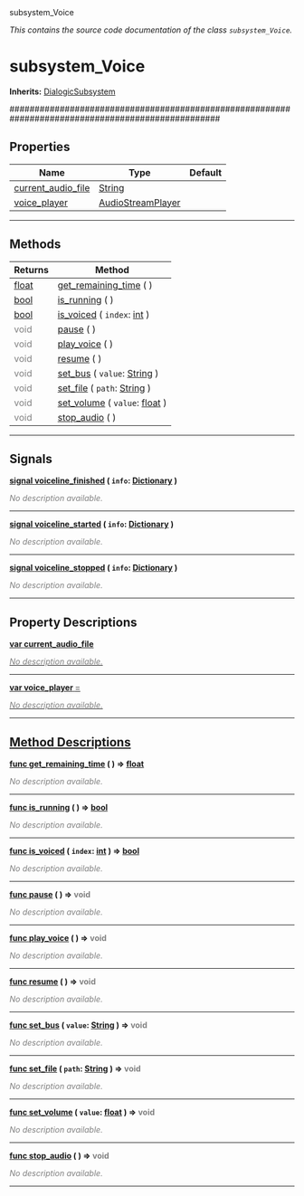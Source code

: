 
<div class="header-banner purple">
<div class="header-label purple">subsystem_Voice</div>
</div>

*This contains the source code documentation of the class `subsystem_Voice`.*
        
# subsystem_Voice
**Inherits:** [DialogicSubsystem](class_dialogicsubsystem.md)

##################################################################################################
## Properties
Name | Type | Default 
--- | --- | --- 
[<span class="hljs-title">current_audio_file</span>](#property-current_audio_file) | [String](https://docs.godotengine.org/en/latest/classes/class_string.html#class-string) |   
[<span class="hljs-title">voice_player</span>](#property-voice_player) | [AudioStreamPlayer](https://docs.godotengine.org/en/latest/classes/class_audiostreamplayer.html#class-audiostreamplayer) |   
--- 

## Methods
Returns | Method 
--- | --- 
<span class="hljs-attribute">[float](https://docs.godotengine.org/en/latest/classes/class_float.html#class-float)</span> | [<span class="hljs-title">get_remaining_time</span>](#method-get_remaining_time) ( ) 
<span class="hljs-attribute">[bool](https://docs.godotengine.org/en/latest/classes/class_bool.html#class-bool)</span> | [<span class="hljs-title">is_running</span>](#method-is_running) ( ) 
<span class="hljs-attribute">[bool](https://docs.godotengine.org/en/latest/classes/class_bool.html#class-bool)</span> | [<span class="hljs-title">is_voiced</span>](#method-is_voiced) ( `index`: [int](https://docs.godotengine.org/en/latest/classes/class_int.html#class-int) ) 
<span style = "color: gray">void</span> | [<span class="hljs-title">pause</span>](#method-pause) ( ) 
<span style = "color: gray">void</span> | [<span class="hljs-title">play_voice</span>](#method-play_voice) ( ) 
<span style = "color: gray">void</span> | [<span class="hljs-title">resume</span>](#method-resume) ( ) 
<span style = "color: gray">void</span> | [<span class="hljs-title">set_bus</span>](#method-set_bus) ( `value`: [String](https://docs.godotengine.org/en/latest/classes/class_string.html#class-string) ) 
<span style = "color: gray">void</span> | [<span class="hljs-title">set_file</span>](#method-set_file) ( `path`: [String](https://docs.godotengine.org/en/latest/classes/class_string.html#class-string) ) 
<span style = "color: gray">void</span> | [<span class="hljs-title">set_volume</span>](#method-set_volume) ( `value`: [float](https://docs.godotengine.org/en/latest/classes/class_float.html#class-float) ) 
<span style = "color: gray">void</span> | [<span class="hljs-title">stop_audio</span>](#method-stop_audio) ( ) 
--- 

## Signals


<a class="header" id="signal-voiceline_finished" href="#signal-voiceline_finished">**<span class="hljs-attribute">signal</span> [<span class="hljs-title">voiceline_finished</span>](#signal-voiceline_finished) ( `info`: [Dictionary](https://docs.godotengine.org/en/latest/classes/class_dictionary.html#class-dictionary) )** </a>



 <span style = "color: gray">*No description available.*</span> 

---



<a class="header" id="signal-voiceline_started" href="#signal-voiceline_started">**<span class="hljs-attribute">signal</span> [<span class="hljs-title">voiceline_started</span>](#signal-voiceline_started) ( `info`: [Dictionary](https://docs.godotengine.org/en/latest/classes/class_dictionary.html#class-dictionary) )** </a>



 <span style = "color: gray">*No description available.*</span> 

---



<a class="header" id="signal-voiceline_stopped" href="#signal-voiceline_stopped">**<span class="hljs-attribute">signal</span> [<span class="hljs-title">voiceline_stopped</span>](#signal-voiceline_stopped) ( `info`: [Dictionary](https://docs.godotengine.org/en/latest/classes/class_dictionary.html#class-dictionary) )** </a>



 <span style = "color: gray">*No description available.*</span> 

---

## Property Descriptions



<a class="header" id="property-current_audio_file" href="#property-current_audio_file">**<span class="hljs-attribute">var</span> <span class="hljs-title">current_audio_file</span>** 



 <span style = "color: gray">*No description available.*</span> 

---



<a class="header" id="property-voice_player" href="#property-voice_player">**<span class="hljs-attribute">var</span> <span class="hljs-title">voice_player</span> <span style = "color: gray"> = </span> <unknown>** 



 <span style = "color: gray">*No description available.*</span> 

---

## Method Descriptions



<a class="header" id="method-get_remaining_time" href="#method-get_remaining_time">**<span class="hljs-attribute">func</span> [<span class="hljs-title">get_remaining_time</span>](#method-get_remaining_time) ( )</a>  ⇒ <span class="hljs-attribute">[float](https://docs.godotengine.org/en/latest/classes/class_float.html#class-float)</span>** 



 <span style = "color: gray">*No description available.*</span> 

---



<a class="header" id="method-is_running" href="#method-is_running">**<span class="hljs-attribute">func</span> [<span class="hljs-title">is_running</span>](#method-is_running) ( )</a>  ⇒ <span class="hljs-attribute">[bool](https://docs.godotengine.org/en/latest/classes/class_bool.html#class-bool)</span>** 



 <span style = "color: gray">*No description available.*</span> 

---



<a class="header" id="method-is_voiced" href="#method-is_voiced">**<span class="hljs-attribute">func</span> [<span class="hljs-title">is_voiced</span>](#method-is_voiced) ( `index`: [int](https://docs.godotengine.org/en/latest/classes/class_int.html#class-int) )</a>  ⇒ <span class="hljs-attribute">[bool](https://docs.godotengine.org/en/latest/classes/class_bool.html#class-bool)</span>** 



 <span style = "color: gray">*No description available.*</span> 

---



<a class="header" id="method-pause" href="#method-pause">**<span class="hljs-attribute">func</span> [<span class="hljs-title">pause</span>](#method-pause) ( )</a>  ⇒ <span style = "color: gray">void</span>** 



 <span style = "color: gray">*No description available.*</span> 

---



<a class="header" id="method-play_voice" href="#method-play_voice">**<span class="hljs-attribute">func</span> [<span class="hljs-title">play_voice</span>](#method-play_voice) ( )</a>  ⇒ <span style = "color: gray">void</span>** 



 <span style = "color: gray">*No description available.*</span> 

---



<a class="header" id="method-resume" href="#method-resume">**<span class="hljs-attribute">func</span> [<span class="hljs-title">resume</span>](#method-resume) ( )</a>  ⇒ <span style = "color: gray">void</span>** 



 <span style = "color: gray">*No description available.*</span> 

---



<a class="header" id="method-set_bus" href="#method-set_bus">**<span class="hljs-attribute">func</span> [<span class="hljs-title">set_bus</span>](#method-set_bus) ( `value`: [String](https://docs.godotengine.org/en/latest/classes/class_string.html#class-string) )</a>  ⇒ <span style = "color: gray">void</span>** 



 <span style = "color: gray">*No description available.*</span> 

---



<a class="header" id="method-set_file" href="#method-set_file">**<span class="hljs-attribute">func</span> [<span class="hljs-title">set_file</span>](#method-set_file) ( `path`: [String](https://docs.godotengine.org/en/latest/classes/class_string.html#class-string) )</a>  ⇒ <span style = "color: gray">void</span>** 



 <span style = "color: gray">*No description available.*</span> 

---



<a class="header" id="method-set_volume" href="#method-set_volume">**<span class="hljs-attribute">func</span> [<span class="hljs-title">set_volume</span>](#method-set_volume) ( `value`: [float](https://docs.godotengine.org/en/latest/classes/class_float.html#class-float) )</a>  ⇒ <span style = "color: gray">void</span>** 



 <span style = "color: gray">*No description available.*</span> 

---



<a class="header" id="method-stop_audio" href="#method-stop_audio">**<span class="hljs-attribute">func</span> [<span class="hljs-title">stop_audio</span>](#method-stop_audio) ( )</a>  ⇒ <span style = "color: gray">void</span>** 



 <span style = "color: gray">*No description available.*</span> 

---

